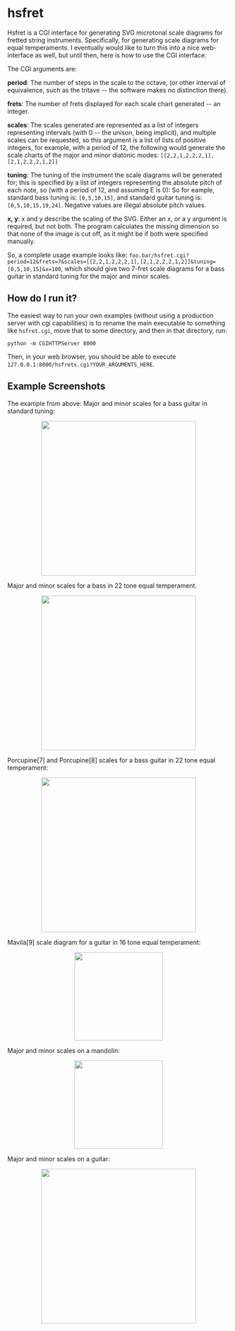 # hsfret
Hsfret is a CGI interface for generating SVG microtonal scale diagrams for fretted string instruments. Specifically, for generating scale diagrams for equal temperaments. I eventually would like to turn this into a nice web-interface as well, but until then, here is how to use the CGI interface:

The CGI arguments are:

**period**: The number of steps in the scale to the octave, (or other interval of equivalence, such as the tritave -- the software makes no distinction there).

**frets**: The number of frets displayed for each scale chart generated -- an integer. 

**scales**: The scales generated are represented as a list of integers representing intervals (with 0 -- the unison, being implicit), and multiple scales can be requested, so this argument is a list of lists of positive integers, for example, with a period of 12, the following would generate the scale charts of the major and minor diatonic modes: `[[2,2,1,2,2,2,1],[2,1,2,2,2,1,2]]`

**tuning**: The tuning of the instrument the scale diagrams will be generated for; this is specified by a list of integers representing the absolute pitch of each note, so (with a period of 12, and assuming E is 0): So for eample, standard bass tuning is: `[0,5,10,15]`, and standard guitar tuning is: `[0,5,10,15,19,24]`. Negative values are illegal absolute pitch values.

**x, y**: x and y describe the scaling of the SVG. Either an x, or a y argument is required, but not both. The program calculates the missing dimension so that none of the image is cut off, as it might be if both were specified manually.

So, a complete usage example looks like: `foo.bar/hsfret.cgi?period=12&frets=7&scales=[[2,2,1,2,2,2,1],[2,1,2,2,2,1,2]]&tuning=[0,5,10,15]&x=100`, which should give two 7-fret scale diagrams for a bass guitar in standard tuning for the major and minor scales.

How do I run it?
----------------

The easiest way to run your own examples (without using a production server with cgi capabilities) is to rename the main executable to something like `hsfret.cgi`, move that to some directory, and then in that directory, run:

    python -m CGIHTTPServer 8000

Then, in your web browser, you should be able to execute `127.0.0.1:8000/hsfrets.cgi?YOUR_ARGUMENTS_HERE`.

Example Screenshots
-------------------

The example from above: Major and minor scales for a bass guitar in standard tuning:

<p align="center"><img src="img/hsfret_screenshot.png" width=350></p>

Major and minor scales for a bass in 22 tone equal temperament.

<p align="center"><img src="img/hsfret_screenshot2.png" width=350></p>

Porcupine[7] and Porcupine[8] scales for a bass guitar in 22 tone equal temperament:

<p align="center"><img src="img/hsfret_screenshot3.png" width=350></p>

Mavila[9] scale diagram for a guitar in 16 tone equal temperament:

<p align="center"><img src="img/hsfret_16.png" width=200></p>

Major and minor scales on a mandolin:

<p align="center"><img src="img/hsfret_mandolin_maj_min.png" width=200></p>

Major and minor scales on a guitar:

<p align="center"><img src="img/hsfret_guitar_maj_min.png" width=350></p>